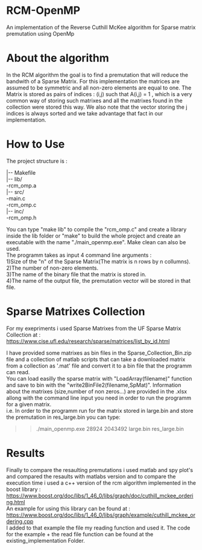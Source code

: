 # RCM-OpenMP
An implementation of the Reverse Cuthill McKee algorithm for Sparse matrix premutation using OpenMp

# About the algorithm
In the RCM algorithm the goal is to find a premutation that will reduce the bandwith of a Sparse Matrix.
For this implementation the matrices are assumed to be symmetric and all non-zero elements are equal to one.
The Matrix is stored as pairs of indices : (i,j) such that A(i,j) = 1 , which is a very common way of storing such matrixes and all the matrixes found in the collection were stored this way.
We also note that the vector storing the j indices is always sorted and we take advantage that fact in our implementation.


# How to Use

The project structure is :

|-- Makefile                                                                                                                                             
|-- lib/                                                                                                                                                  
         -rcm_omp.a                                                                                                                                                                                                                       
|-- src/                                                                                                                                                                            
        -main.c                                                                                                                                                                                                
        -rcm_omp.c                                                                                                                                                                           
|-- inc/                                                                                                                                                                                              
        -rcm_omp.h                                                                                                                                                                                                                                          
                                                                                                                                                                           
You can type "make lib" to compile the "rcm_omp.c" and create a library inside the lib folder or "make" to build the whole project and create an executable with the name "./main_openmp.exe".
Make clean can also be used.                                                                                                                                      
The programm takes as input 4 command line arguments :                                                                                                                              
  1)Size of the "n" of the Sparse Matrix(The matrix is n rows by n collumns).                                                                                                                                  
  2)The number of non-zero elements.                                                                                                                                                                           
  3)The name of the binary file that the matrix is stored in.                                                                                                                                                           
  4)The name of the output file, the premutation vector will be stored in that file.                                                                                                
 
 # Sparse Matrixes Collection
 For my exepriments i used Sparse Matrixes from the UF Sparse Matrix Collection at : https://www.cise.ufl.edu/research/sparse/matrices/list_by_id.html                                                                                                                                                                                                
 
 I have provided some matrixes as bin files in the Sparse_Collection_Bin.zip file and a collection of matlab scripts that can take 
 a downloaded matrix from a collection as '.mat' file and convert it to a bin file that the programm can read.                
 You can load easilly the sparse matrix with "LoadArray(filename)" function and save to bin with the "write2BinFile2(filename,SpMat)".
 Information about the matrixes (size,number of non zeros...) are provided in the .xlsx allong with the command line input you need in order to run the programm for a given matrix.                                                                                                                                                                  
 i.e. In order to the programm run for the matrix stored in large.bin and store the premutation in res_large.bin you can type:         
 >> ./main_openmp.exe 28924 2043492 large.bin res_large.bin
 # Results 
 Finally to compare the resaulting premutations i used matlab and spy plot's and compared the resaults with matlabs version
 and to compare the execution time i used a c++ version of the rcm algorithm implemented in the boost library :
 https://www.boost.org/doc/libs/1_46_0/libs/graph/doc/cuthill_mckee_ordering.html                                                                                                                                                
 An example for using this library can be found at : https://www.boost.org/doc/libs/1_46_0/libs/graph/example/cuthill_mckee_ordering.cpp                                                                                                                                                                                                              
 I added to that example the file my reading function and used it. The code for the example + the read file function can be found at the existing_implementation Folder.
 
